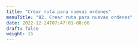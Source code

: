 ```yaml
---
title: "Crear ruta para nuevas ordenes"
menuTitle: "82. Crear ruta para nuevas ordenes"
date: 2022-12-24T07:47:01-08:00
draft: false
weight: 15
---
```

